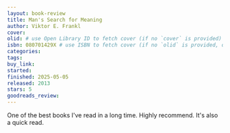 ```yaml
---
layout: book-review
title: Man's Search for Meaning
author: Viktor E. Frankl
cover:
olid: # use Open Library ID to fetch cover (if no `cover` is provided)
isbn: 080701429X # use ISBN to fetch cover (if no `olid` is provided, dashes are optional)
categories:
tags:
buy_link:
started: 
finished: 2025-05-05
released: 2013
stars: 5
goodreads_review:
---
```


One of the best books I've read in a long time. Highly recommend. It's also a quick read.
